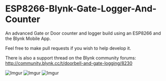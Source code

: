 # ESP8266-Blynk-Gate-Logger-And-Counter
An advanced Gate or Door counter and logger build using an ESP8266 and the Blynk Mobile App.

Feel free to make pull requests if you wish to help develop it.

There is also a support thread on the Blynk community forums: http://community.blynk.cc/t/doorbell-and-gate-logging/8230

![Imgur](http://i.imgur.com/woGFG7p.png?1)
![Imgur](http://i.imgur.com/MV13SQG.png?1)
![Imgur](http://i.imgur.com/bUeYjr3.png?1)


